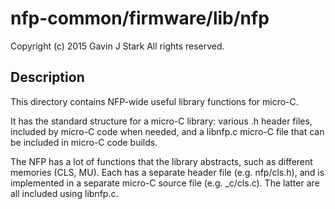 # nfp-common/firmware/lib/nfp

 Copyright (c) 2015 Gavin J Stark
 All rights reserved.

## Description

This directory contains NFP-wide useful library functions for micro-C.

It has the standard structure for a micro-C library: various <area>.h
header files, included by micro-C code when needed, and a libnfp.c
micro-C file that can be included in micro-C code builds.

The NFP has a lot of functions that the library abstracts, such as
different memories (CLS, MU). Each has a separate header file
(e.g. nfp/cls.h), and is implemented in a separate micro-C source file
(e.g. _c/cls.c). The latter are all included using libnfp.c.
